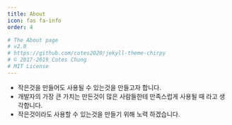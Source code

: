 ```yaml
---
title: About
icon: fas fa-info
order: 4

# The About page
# v2.0
# https://github.com/cotes2020/jekyll-theme-chirpy
# © 2017-2019 Cotes Chung
# MIT License
---
```



- 작은것을 만들어도 사용될 수 있는것을 만들고자 합니다.
- 개발자의 가장 큰 가치는 만든것이 많은 사람들한테 만족스럽게 사용될 때 라고 생각합니다.
- 작은것이라도 사용할 수 있는것을 만들기 위해 노력 하겠습니다.
